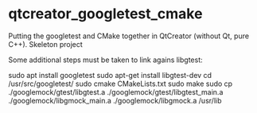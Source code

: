 # qtcreator_googletest_cmake
Putting the googletest and CMake together in QtCreator (without Qt, pure C++). Skeleton project

Some additional steps must be taken to link agains libgtest:

sudo apt install googletest
sudo apt-get install libgtest-dev
cd /usr/src/googletest/
sudo cmake CMakeLists.txt
sudo make
sudo cp ./googlemock/gtest/libgtest.a ./googlemock/gtest/libgtest_main.a ./googlemock/libgmock_main.a ./googlemock/libgmock.a /usr/lib
